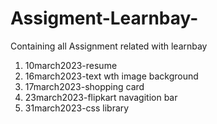 # Assigment-Learnbay-
Containing all Assignment related with learnbay 
1. 10march2023-resume 
2. 16march2023-text wth image background 
3. 17march2023-shopping card
4. 23march2023-flipkart navagition bar
5. 31march2023-css library


